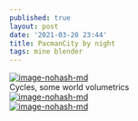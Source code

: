 ```yaml
---
published: true
layout: post
date: '2021-03-20 23:44'
title: PacmanCity by night
tags: mine blender 
---
```

[![image-nohash-md](https://i.imgur.com/PMV4oOO.jpg)](https://i.imgur.com/LhoaFuj.png)  
Cycles, some world volumetrics  
[![image-nohash-md](https://i.imgur.com/cenbwHH.png)](https://i.imgur.com/HaVBw6Q.png)  
[![image-nohash-md](https://i.imgur.com/WxDAin0.jpg)](https://i.imgur.com/RizPClE.png)
